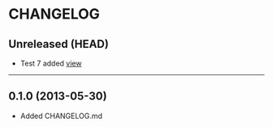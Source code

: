 CHANGELOG
=========

## Unreleased (HEAD)
* Test 7 added [view](https://github.com/contrib/contribflow-test/pull/7)

--------------------

## 0.1.0 (2013-05-30)
* Added CHANGELOG.md

